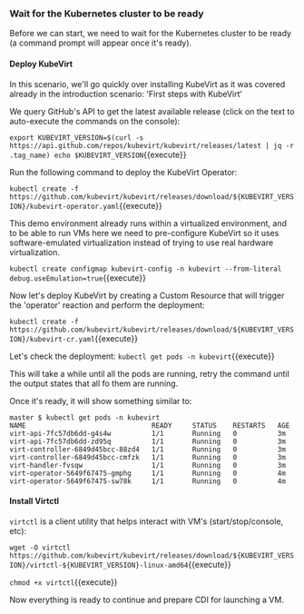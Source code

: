 ### Wait for the Kubernetes cluster to be ready

Before we can start, we need to wait for the Kubernetes cluster to be ready (a command prompt will appear once it's ready).

#### Deploy KubeVirt

In this scenario, we'll go quickly over installing KubeVirt as it was covered already in the introduction scenario: 'First steps with KubeVirt'

We query GitHub's API to get the latest available release (click on the text to auto-execute the commands on the console):

`export KUBEVIRT_VERSION=$(curl -s https://api.github.com/repos/kubevirt/kubevirt/releases/latest | jq -r .tag_name)
echo $KUBEVIRT_VERSION`{{execute}}

Run the following command to deploy the KubeVirt Operator:

`kubectl create -f https://github.com/kubevirt/kubevirt/releases/download/${KUBEVIRT_VERSION}/kubevirt-operator.yaml`{{execute}}

This demo environment already runs within a virtualized environment, and to be able to run VMs here we need to pre-configure KubeVirt so it uses software-emulated virtualization instead of trying to use real hardware virtualization.

`kubectl create configmap kubevirt-config -n kubevirt --from-literal debug.useEmulation=true`{{execute}}

Now let's deploy KubeVirt by creating a Custom Resource that will trigger the 'operator' reaction and perform the deployment:

`kubectl create -f https://github.com/kubevirt/kubevirt/releases/download/${KUBEVIRT_VERSION}/kubevirt-cr.yaml`{{execute}}

Let's check the deployment:
`kubectl get pods -n kubevirt`{{execute}}

This will take a while until all the pods are running, retry the command until the output states that all fo them are running.

Once it's ready, it will show something similar to:

~~~
master $ kubectl get pods -n kubevirt
NAME                               READY     STATUS    RESTARTS   AGE
virt-api-7fc57db6dd-g4s4w          1/1       Running   0          3m
virt-api-7fc57db6dd-zd95q          1/1       Running   0          3m
virt-controller-6849d45bcc-88zd4   1/1       Running   0          3m
virt-controller-6849d45bcc-cmfzk   1/1       Running   0          3m
virt-handler-fvsqw                 1/1       Running   0          3m
virt-operator-5649f67475-gmphg     1/1       Running   0          4m
virt-operator-5649f67475-sw78k     1/1       Running   0          4m
~~~

#### Install Virtctl

`virtctl` is a client utility that helps interact with VM's (start/stop/console, etc):

`wget -O virtctl https://github.com/kubevirt/kubevirt/releases/download/${KUBEVIRT_VERSION}/virtctl-${KUBEVIRT_VERSION}-linux-amd64`{{execute}}

`chmod +x virtctl`{{execute}}

Now everything is ready to continue and prepare CDI for launching a VM.
